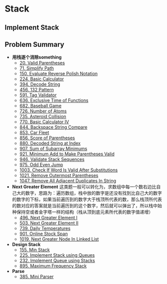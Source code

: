 # Stack
## Implement Stack

## Problem Summary
* **用栈逐个消除something**
    * [20. Valid Parentheses](https://leetcode.com/problems/valid-parentheses/)
    * [71. Simplify Path](https://leetcode.com/problems/simplify-path/)
    * [150. Evaluate Reverse Polish Notation](https://leetcode.com/problems/evaluate-reverse-polish-notation/)
    * [224. Basic Calculator](https://leetcode.com/problems/basic-calculator/)
    * [394. Decode String](https://leetcode.com/problems/decode-string/)
    * [456. 132 Pattern](https://leetcode.com/problems/132-pattern/)
    * [591. Tag Validator](https://leetcode.com/problems/tag-validator/)
    * [636. Exclusive Time of Functions](https://leetcode.com/problems/exclusive-time-of-functions/)
    * [682. Baseball Game](https://leetcode.com/problems/baseball-game/)
    * [726. Number of Atoms](https://leetcode.com/problems/number-of-atoms/)
    * [735. Asteroid Collision](https://leetcode.com/problems/asteroid-collision/)
    * [770. Basic Calculator IV](https://leetcode.com/problems/basic-calculator-iv/)
    * [844. Backspace String Compare](https://leetcode.com/problems/backspace-string-compare/)
    * [853. Car Fleet](https://leetcode.com/problems/car-fleet/)
    * [856. Score of Parentheses](https://leetcode.com/problems/score-of-parentheses/)
    * [880. Decoded String at Index](https://leetcode.com/problems/decoded-string-at-index/)
    * [907. Sum of Subarray Minimums](https://leetcode.com/problems/sum-of-subarray-minimums/)
    * [921. Minimum Add to Make Parentheses Valid](https://leetcode.com/problems/minimum-add-to-make-parentheses-valid/)
    * [946. Validate Stack Sequences](https://leetcode.com/problems/validate-stack-sequences/)
    * [975. Odd Even Jump](https://leetcode.com/problems/odd-even-jump/)
    * [1003. Check If Word Is Valid After Substitutions](https://leetcode.com/problems/check-if-word-is-valid-after-substitutions/)
    * [1021. Remove Outermost Parentheses](https://leetcode.com/problems/remove-outermost-parentheses/)
    * [1047. Remove All Adjacent Duplicates In String](https://leetcode.com/problems/remove-all-adjacent-duplicates-in-string/)
* **Next Greater Element**
    这类题一般可以转化为，求数组中每一个数右边比自己大的数字，思路为：遍历数组，栈中放的数字是还没有找到比自己大的数字的数字的下标，如果当前遍历到的数字大于栈顶所代表的数，那么栈顶所代表的数对应的答案就是当前遍历到的这个数字，然后就可以弹出了，所以栈中始种保持空或者金字塔一样的结构（栈从顶到底元素所代表的数字值递增）
    * [496. Next Greater Element I](https://leetcode.com/problems/next-greater-element-i/)
    * [503. Next Greater Element II](https://leetcode.com/problems/next-greater-element-ii/)
    * [739. Daily Temperatures](https://leetcode.com/problems/daily-temperatures/)
    * [901. Online Stock Span](https://leetcode.com/problems/online-stock-span/)
    * [1019. Next Greater Node In Linked List](https://leetcode.com/problems/next-greater-node-in-linked-list/)
* **Design Stack**
    * [155. Min Stack](https://leetcode.com/problems/min-stack/)
    * [225. Implement Stack using Queues](https://leetcode.com/problems/implement-stack-using-queues/)
    * [232. Implement Queue using Stacks](https://leetcode.com/problems/implement-queue-using-stacks/)
    * [895. Maximum Frequency Stack](https://leetcode.com/problems/maximum-frequency-stack/)
* **Parse**
    * [385. Mini Parser](https://leetcode.com/problems/mini-parser/)